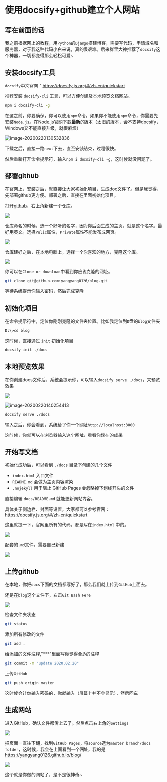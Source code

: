 

# 使用docsify+github建立个人网站

## 写在前面的话

我之前根据网上的教程，用`Python`的`Django`搭建博客，需要写代码，申请域名和服务器，对于我这种代码小白来说，真的很艰难。后来群里大神推荐了`docsify`这个神器，一切都变得那么轻松可爱~

## 安装docsify工具

`docsify`中文官网：https://docsify.js.org/#/zh-cn/quickstart

推荐安装 `docsify-cli` 工具，可以方便创建及本地预览文档网站。

```bash
npm i docsify-cli -g
```

在这之前，你要确保，你可以使用`npm`命令。如果你不能使用`npm`命令，你需要先安装`Node.js`。在[Node.js](https://nodejs.org/en/download/)官网下载**最新**的版本（太旧的版本，会不支持docsify，Windows又不能直接升级，就很麻烦）

![image-20200220130532836](http://cdn.zhaojingyi0126.com/IMG/image-20200220130532836.png)

下载之后，直接一路`next`下去，直至安装结束，过程很快。

然后重新打开命令提示符，输入`npm i docsify-cli -g`，这时候就没问题了。

## 部署github

在官网上，安装之后，就直接让大家初始化项目，生成doc文件了。但是我觉得，先部署github更方便。部署之后，直接在里面初始化项目。

打开[github](https://github.com/)，右上角新建一个仓库。

![](http://cdn.zhaojingyi0126.com/IMG/image-20200220133335513.png)

仓库命名的时候，选一个好听的名字，因为你后面生成的主页，就是这个名字。最好用英文。选择`Pulic`属性，`Private`属性不能发布成网页。

![](http://cdn.zhaojingyi0126.com/IMG/image-20200220133632824.png)

仓库建好之后，在本地电脑上，选择一个你喜欢的地方，克隆这个库。

![](http://cdn.zhaojingyi0126.com/IMG/image-20200220134609195.png)

你可以在`Clone or download`中看到你应该克隆的网址。

```bash
git clone git@github.com:yangyang0126/blog.git
```

等待系统提示你输入密码，然后完成克隆

## 初始化项目

在命令提示符中，定位你刚刚克隆的文件夹位置。比如我定位到`D`盘的`blog`文件夹

```bash
D:\>cd blog
```

这时候，直接通过 `init` 初始化项目

```bash
docsify init ./docs
```

## 本地预览效果

在你创建docs文件后，系统会提示你，可以输入`docsify serve ./docs`，来预览效果

![](http://cdn.zhaojingyi0126.com/IMG/image-20200220140440020.png)

![image-20200220140254413](http://cdn.zhaojingyi0126.com/IMG/image-20200220140254413.png)

```bash
docsify serve ./docs
```

输入之后，你会看到，系统给了你一个网址`http://localhost:3000`



这时候，你就可以在浏览器输入这个网址，看看你现在的成果

## 开始写文档

初始化成功后，可以看到 `./docs` 目录下创建的几个文件

- `index.html` 入口文件
- `README.md` 会做为主页内容渲染
- `.nojekyll` 用于阻止 GitHub Pages 会忽略掉下划线开头的文件

直接编辑 `docs/README.md` 就能更新网站内容。

具体关于侧边栏、封面等设置，大家都可以参考官网：https://docsify.js.org/#/zh-cn/quickstart

这里就提一下，官网里所有的代码，都是写在`index.html` 中的。

![](http://cdn.zhaojingyi0126.com/IMG/image-20200220135354978.png)

配套的`.md`文件，需要自己新建

![](http://cdn.zhaojingyi0126.com/IMG/image-20200220135451618.png)

## 上传github

在本地，你把`docs`下面的文档都写好了，那么我们就上传到`GitHub`上面去。

还是在`blog`这个文件下，右击`Git Bash Here`

![](http://cdn.zhaojingyi0126.com/IMG/image-20200220135734941.png)

检查文件夹状态

```bash
git status
```

添加所有修改的文件

```bash
git add .
```

给添加的文件注释,"***"里面写你觉得合适的注释

```bash
git commit -m "update 2020.02.20"
```

上传`GitHub`

```bash
git push origin master
```

这时候会让你输入密码的，你就输入（屏幕上并不会显示），然后回车

## 生成网站

进入GitHub，确认文件都传上去了。然后点击右上角的`Settings`

![](http://cdn.zhaojingyi0126.com/IMG/image-20200220140157087.png)

把页面一直往下翻，找到`GitHub Pages`，将`source`选为`master branch/docs folder`，这时候，我会在上面看到一个网址，我的是 https://yangyang0126.github.io/blog/

![](http://cdn.zhaojingyi0126.com/IMG/image-20200220143923967.png)

这个就是你做的网站了，是不是很神奇~